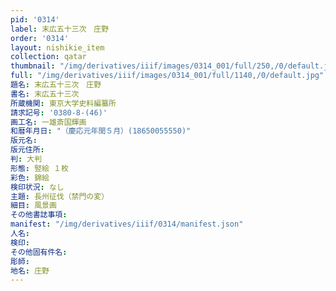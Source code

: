 ```yaml
---
pid: '0314'
label: 末広五十三次　庄野
order: '0314'
layout: nishikie_item
collection: qatar
thumbnail: "/img/derivatives/iiif/images/0314_001/full/250,/0/default.jpg"
full: "/img/derivatives/iiif/images/0314_001/full/1140,/0/default.jpg"
題名: 末広五十三次　庄野
書名: 末広五十三次
所蔵機関: 東京大学史料編纂所
請求記号: '0380-8-(46)'
画工名: 一雄斎国輝画
和暦年月日: "（慶応元年閏５月）(18650055550)"
版元名: 
版元住所: 
判: 大判
形態: 竪絵 １枚
彩色: 錦絵
検印状況: なし
主題: 長州征伐（禁門の変）
細目: 風景画
その他書誌事項: 
manifest: "/img/derivatives/iiif/0314/manifest.json"
人名: 
検印: 
その他固有件名: 
彫師: 
地名: 庄野
---
```

